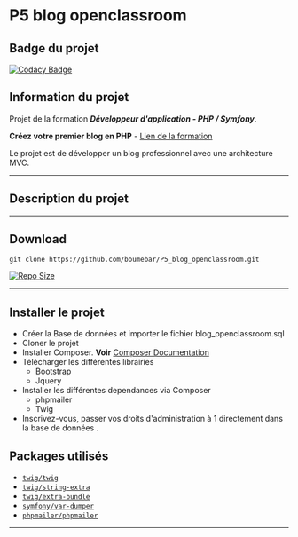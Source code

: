 # P5 blog openclassroom

## Badge du projet

[![Codacy Badge](https://app.codacy.com/project/badge/Grade/859946fb40d34a50879fbc90ac9bee62)](https://www.codacy.com/gh/boumebar/P5_blog_openclassroom/dashboard?utm_source=github.com&amp;utm_medium=referral&amp;utm_content=boumebar/P5_blog_openclassroom&amp;utm_campaign=Badge_Grade)

## Information du projet 

Projet de la formation ***Développeur d'application - PHP / Symfony***.

**Créez votre premier blog en PHP** - [Lien de la formation](https://openclassrooms.com/fr/paths/59-developpeur-dapplication-php-symfony)
  
Le projet est de développer un blog professionnel avec une architecture MVC.

----- 

## Description du projet 



----- 

## Download

`git clone https://github.com/boumebar/P5_blog_openclassroom.git`  
  
[![Repo Size](https://img.shields.io/github/repo-size/boumebar/P5_blog_openclassroom.svg?label=Repo+Size)](https://github.com/boumebar/P5_blog_openclassroom/tree/main)

---
## Installer le projet 

*   Créer la Base de données et importer le fichier blog_openclassroom.sql
*   Cloner le projet
*   Installer Composer. **Voir** [Composer Documentation](https://getcomposer.org/download/)
*   Télécharger les différentes librairies
    *   Bootstrap
    *   Jquery
*   Installer les différentes dependances via Composer
    *   phpmailer
    *   Twig
*   Inscrivez-vous, passer vos droits d'administration à 1 directement dans la base de données .

## Packages utilisés

- [`twig/twig`](https://packagist.org/packages/twig/twig)
- [`twig/string-extra`](https://packagist.org/packages/twig/string-extra)
- [`twig/extra-bundle`](https://packagist.org/packages/twig/extra-bundle)
- [`symfony/var-dumper`](https://packagist.org/packages/symfony/var-dumper)
- [`phpmailer/phpmailer`](https://packagist.org/packages/phpmailer/phpmailer)
-----
